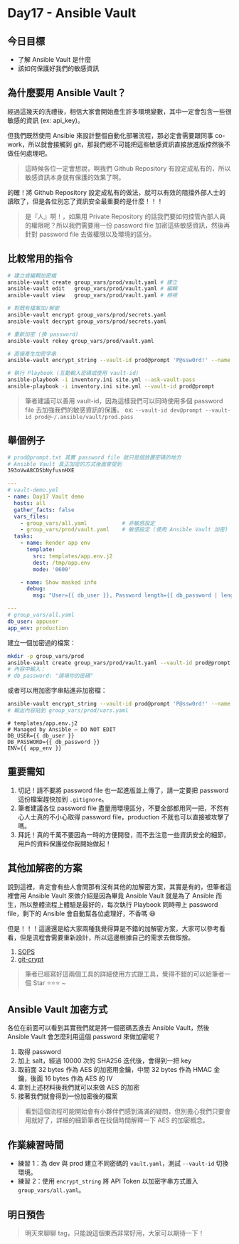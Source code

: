 # Day17 - Ansible Vault

## 今日目標
- 了解 Ansible Vault 是什麼
- 該如何保護好我們的敏感資訊

## 為什麼要用 Ansible Vault？
經過這幾天的洗禮後，相信大家會開始產生許多環境變數，其中一定會包含一些很敏感的資訊 (ex: api_key)。

但我們既然使用 Ansible 來設計整個自動化部署流程，那必定會需要跟同事 co-work，所以就會接觸到 git，那我們總不可能把這些敏感資訊直接放進版控然後不做任何處理吧。

> 這時候各位一定會想說，啊我們 Github Repository 有設定成私有的，所以敏感資訊本身就有保護的效果了啊。

的確！將 Github Repository 設定成私有的做法，就可以有效的阻擋外部人士的讀取了，但是各位別忘了資訊安全最重要的是什麼！！！

> 是『人』啊！，如果用 Private Repository 的話我們要如何控管內部人員的權限呢？所以我們需要用一份 password file 加密這些敏感資訊，然後再針對 password file 去做權限以及環境的區分。

## 比較常用的指令
```bash
# 建立或編輯加密檔
ansible-vault create group_vars/prod/vault.yaml # 建立
ansible-vault edit   group_vars/prod/vault.yaml # 編輯
ansible-vault view   group_vars/prod/vault.yaml # 檢視

# 對既有檔案加/解密
ansible-vault encrypt group_vars/prod/secrets.yaml
ansible-vault decrypt group_vars/prod/secrets.yaml

# 重新加密 (換 password)
ansible-vault rekey group_vars/prod/vault.yaml

# 直接產生加密字串
ansible-vault encrypt_string --vault-id prod@prompt 'P@ssw0rd!' --name db_password

# 執行 Playbook (互動輸入密碼或使用 vault-id)
ansible-playbook -i inventory.ini site.yml --ask-vault-pass
ansible-playbook -i inventory.ini site.yml --vault-id prod@prompt
```

> 筆者建議可以善用 vault-id，因為這樣我們可以同時使用多個 password file 去加強我們的敏感資訊的保護。
ex: `--vault-id dev@prompt --vault-id prod@~/.ansible/vault/prod.pass`

## 舉個例子
```bash
# prod@prompt.txt 其實 password file 就只是個放置密碼的地方
# Ansible Vault 真正加密的方式後面會提到
393oVwA8CDSbNyfusnHXE
```
```yaml
---
# vault-demo.yml
- name: Day17 Vault demo
  hosts: all
  gather_facts: false
  vars_files:
    - group_vars/all.yaml           # 非敏感設定
    - group_vars/prod/vault.yaml    # 敏感設定 (使用 Ansible Vault 加密)
  tasks:
    - name: Render app env
      template:
        src: templates/app.env.j2
        dest: /tmp/app.env
        mode: '0600'

    - name: Show masked info
      debug:
        msg: "User={{ db_user }}, Password length={{ db_password | length }}"
```

```yaml
---
# group_vars/all.yaml
db_user: appuser
app_env: production
```
建立一個加密過的檔案：
```bash
mkdir -p group_vars/prod
ansible-vault create group_vars/prod/vault.yaml --vault-id prod@prompt
# 內容中輸入：
# db_password: "請填你的密碼"
```
或者可以用加密字串貼進非加密檔：
```bash
ansible-vault encrypt_string --vault-id prod@prompt 'P@ssw0rd!' --name db_password
# 輸出內容貼到 group_vars/prod/vars.yaml
```
```jinja2
# templates/app.env.j2
# Managed by Ansible – DO NOT EDIT
DB_USER={{ db_user }}
DB_PASSWORD={{ db_password }}
ENV={{ app_env }}
```

## 重要需知
1. 切記！請不要將 password file 也一起進版並上傳了，請一定要把 password 這份檔案趕快加到 `.gitignore`。
2. 筆者建議各位 password file 盡量用環境區分，不要全部都用同一把，不然有心人士真的不小心取得 password file，production 不就也可以直接被攻擊了嗎。
3. 拜託！真的千萬不要因為一時的方便開發，而不去注意一些資訊安全的細節，用戶的資料保護從你我開始做起！

## 其他加解密的方案
說到這裡，肯定會有些人會問那有沒有其他的加解密方案，其實是有的，但筆者這裡會用 Ansible Vault 來做介紹是因為畢竟 Ansible Vault 就是為了 Ansible 而生，所以整體流程上體驗是最好的，每次執行 Playbook 同時帶上 password file，剩下的 Ansible 會自動幫各位處理好，不香嗎 😆

但是！！！這邊還是給大家兩種我覺得算是不錯的加解密方案，大家可以參考看看，但是流程會需要重新設計，所以這邊根據自己的需求去做取捨。

1. [SOPS](https://github.com/junminhong/sops-with-aws-kms)
2. [git-crypt](https://github.com/junminhong/git-crypt-example)

> 筆者已經寫好這兩個工具的詳細使用方式跟工具，覺得不錯的可以給筆者一個 Star ⭐️⭐️⭐️ ~

## Ansible Vault 加密方式
各位在前面可以看到其實我們就是將一個密碼丟進去 Ansible Vault，然後 Ansible Vault 會怎麼利用這個 password 來做加密呢？
1. 取得 password
2. 加上 salt，經過 10000 次的 SHA256 迭代後，會得到一把 key
3. 取前面 32 bytes 作為 AES 的加密用金鑰，中間 32 bytes 作為 HMAC 金鑰，後面 16 bytes 作為 AES 的 IV
4. 拿到上述材料後我們就可以來做 AES 的加密
5. 接著我們就會得到一份加密後的檔案

> 看到這個流程可能開始會有小夥伴們感到滿滿的疑問，但別擔心我們只要會用就好了，詳細的細節筆者在找個時間解釋一下 AES 的加密概念。

## 作業練習時間
- 練習 1：為 dev 與 prod 建立不同密碼的 `vault.yaml`，測試 `--vault-id` 切換環境。
- 練習 2：使用 `encrypt_string` 將 API Token 以加密字串方式置入 `group_vars/all.yaml`。

## 明日預告
> 明天來聊聊 tag，只能說這個東西非常好用，大家可以期待一下！
